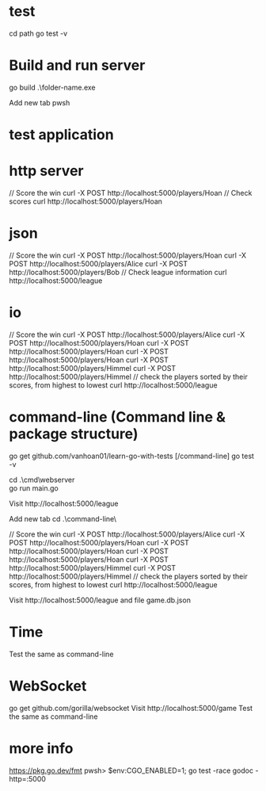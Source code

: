 # test
cd path
go test -v

# Build and run server
go build
.\folder-name.exe

Add new tab pwsh
# test application
# http server
// Score the win
curl -X POST http://localhost:5000/players/Hoan
// Check scores
curl http://localhost:5000/players/Hoan

# json
// Score the win
curl -X POST http://localhost:5000/players/Hoan
curl -X POST http://localhost:5000/players/Alice
curl -X POST http://localhost:5000/players/Bob
// Check league information
curl http://localhost:5000/league

# io
// Score the win
curl -X POST http://localhost:5000/players/Alice
curl -X POST http://localhost:5000/players/Hoan
curl -X POST http://localhost:5000/players/Hoan
curl -X POST http://localhost:5000/players/Hoan
curl -X POST http://localhost:5000/players/Himmel
curl -X POST http://localhost:5000/players/Himmel
// check the players sorted by their scores, from highest to lowest
curl http://localhost:5000/league

# command-line (Command line & package structure)
go get github.com/vanhoan01/learn-go-with-tests [/command-line]
go test -v

cd .\cmd\webserver\
go run main.go

Visit http://localhost:5000/league

Add new tab
cd .\command-line\

// Score the win
curl -X POST http://localhost:5000/players/Alice
curl -X POST http://localhost:5000/players/Hoan
curl -X POST http://localhost:5000/players/Hoan
curl -X POST http://localhost:5000/players/Hoan
curl -X POST http://localhost:5000/players/Himmel
curl -X POST http://localhost:5000/players/Himmel
// check the players sorted by their scores, from highest to lowest
curl http://localhost:5000/league

Visit http://localhost:5000/league
and file game.db.json

# Time
Test the same as command-line

# WebSocket
go get github.com/gorilla/websocket
Visit http://localhost:5000/game
Test the same as command-line

# more info
https://pkg.go.dev/fmt
pwsh> $env:CGO_ENABLED=1; go test -race
godoc -http=:5000